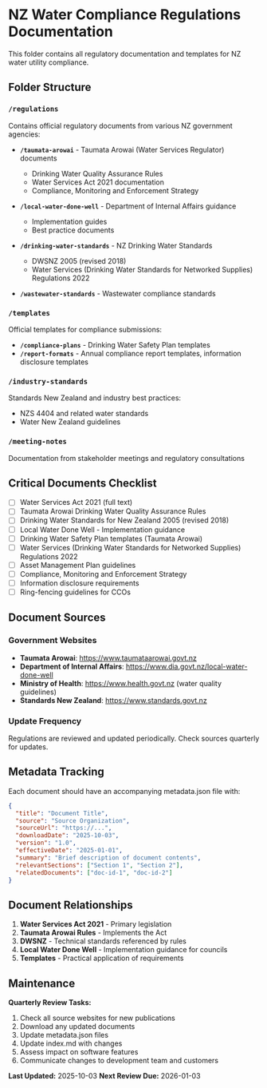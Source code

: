 # NZ Water Compliance Regulations Documentation

This folder contains all regulatory documentation and templates for NZ water utility compliance.

## Folder Structure

### `/regulations`
Contains official regulatory documents from various NZ government agencies:

- **`/taumata-arowai`** - Taumata Arowai (Water Services Regulator) documents
  - Drinking Water Quality Assurance Rules
  - Water Services Act 2021 documentation
  - Compliance, Monitoring and Enforcement Strategy

- **`/local-water-done-well`** - Department of Internal Affairs guidance
  - Implementation guides
  - Best practice documents

- **`/drinking-water-standards`** - NZ Drinking Water Standards
  - DWSNZ 2005 (revised 2018)
  - Water Services (Drinking Water Standards for Networked Supplies) Regulations 2022

- **`/wastewater-standards`** - Wastewater compliance standards

### `/templates`
Official templates for compliance submissions:

- **`/compliance-plans`** - Drinking Water Safety Plan templates
- **`/report-formats`** - Annual compliance report templates, information disclosure templates

### `/industry-standards`
Standards New Zealand and industry best practices:
- NZS 4404 and related water standards
- Water New Zealand guidelines

### `/meeting-notes`
Documentation from stakeholder meetings and regulatory consultations

## Critical Documents Checklist

- [ ] Water Services Act 2021 (full text)
- [ ] Taumata Arowai Drinking Water Quality Assurance Rules
- [ ] Drinking Water Standards for New Zealand 2005 (revised 2018)
- [ ] Local Water Done Well - Implementation guidance
- [ ] Drinking Water Safety Plan templates (Taumata Arowai)
- [ ] Water Services (Drinking Water Standards for Networked Supplies) Regulations 2022
- [ ] Asset Management Plan guidelines
- [ ] Compliance, Monitoring and Enforcement Strategy
- [ ] Information disclosure requirements
- [ ] Ring-fencing guidelines for CCOs

## Document Sources

### Government Websites
- **Taumata Arowai**: https://www.taumataarowai.govt.nz
- **Department of Internal Affairs**: https://www.dia.govt.nz/local-water-done-well
- **Ministry of Health**: https://www.health.govt.nz (water quality guidelines)
- **Standards New Zealand**: https://www.standards.govt.nz

### Update Frequency
Regulations are reviewed and updated periodically. Check sources quarterly for updates.

## Metadata Tracking

Each document should have an accompanying metadata.json file with:
```json
{
  "title": "Document Title",
  "source": "Source Organization",
  "sourceUrl": "https://...",
  "downloadDate": "2025-10-03",
  "version": "1.0",
  "effectiveDate": "2025-01-01",
  "summary": "Brief description of document contents",
  "relevantSections": ["Section 1", "Section 2"],
  "relatedDocuments": ["doc-id-1", "doc-id-2"]
}
```

## Document Relationships

1. **Water Services Act 2021** - Primary legislation
2. **Taumata Arowai Rules** - Implements the Act
3. **DWSNZ** - Technical standards referenced by rules
4. **Local Water Done Well** - Implementation guidance for councils
5. **Templates** - Practical application of requirements

## Maintenance

**Quarterly Review Tasks:**
1. Check all source websites for new publications
2. Download any updated documents
3. Update metadata.json files
4. Update index.md with changes
5. Assess impact on software features
6. Communicate changes to development team and customers

**Last Updated:** 2025-10-03
**Next Review Due:** 2026-01-03
